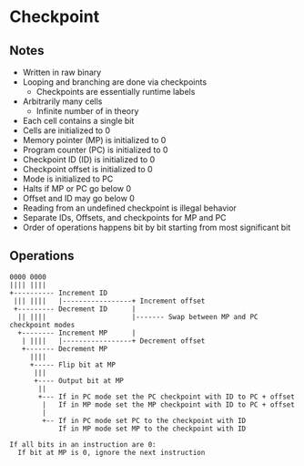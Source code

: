 # Checkpoint

## Notes

- Written in raw binary
- Looping and branching are done via checkpoints
  - Checkpoints are essentially runtime labels
- Arbitrarily many cells
  - Infinite number of in theory
- Each cell contains a single bit
- Cells are initialized to 0
- Memory pointer (MP) is initialized to 0
- Program counter (PC) is initialized to 0
- Checkpoint ID (ID) is initialized to 0
- Checkpoint offset is initialized to 0
- Mode is initialized to PC
- Halts if MP or PC go below 0
- Offset and ID may go below 0
- Reading from an undefined checkpoint is illegal behavior
- Separate IDs, Offsets, and checkpoints for MP and PC
- Order of operations happens bit by bit starting from most significant bit

## Operations

```
0000 0000
|||| ||||
+---------- Increment ID
 ||| ||||   |-----------------+ Increment offset
 +--------- Decrement ID      |
  || ||||                     |------- Swap between MP and PC checkpoint modes
  +-------- Increment MP      |
   | ||||   |-----------------+ Decrement offset
   +------- Decrement MP
     ||||
     +----- Flip bit at MP
      |||
      +---- Output bit at MP
       ||
       +--- If in PC mode set the PC checkpoint with ID to PC + offset
        |   If in MP mode set the MP checkpoint with ID to PC + offset
        |
        +-- If in PC mode set PC to the checkpoint with ID
            If in MP mode set MP to the checkpoint with ID

If all bits in an instruction are 0:
  If bit at MP is 0, ignore the next instruction
```
